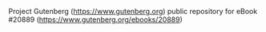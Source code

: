 Project Gutenberg (https://www.gutenberg.org) public repository for eBook #20889 (https://www.gutenberg.org/ebooks/20889)
